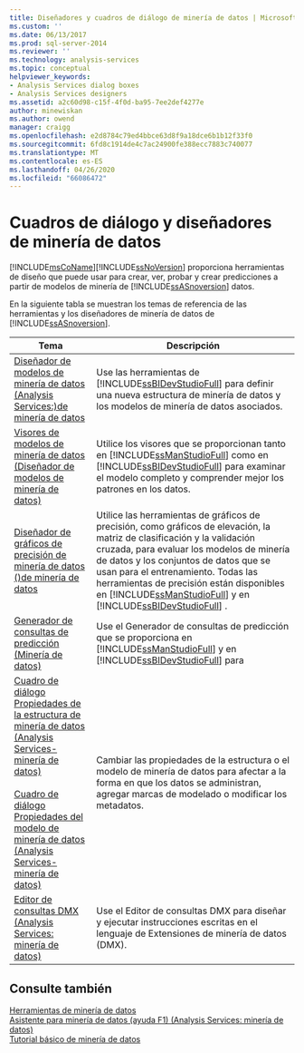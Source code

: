 ```yaml
---
title: Diseñadores y cuadros de diálogo de minería de datos | Microsoft Docs
ms.custom: ''
ms.date: 06/13/2017
ms.prod: sql-server-2014
ms.reviewer: ''
ms.technology: analysis-services
ms.topic: conceptual
helpviewer_keywords:
- Analysis Services dialog boxes
- Analysis Services designers
ms.assetid: a2c60d98-c15f-4f0d-ba95-7ee2def4277e
author: minewiskan
ms.author: owend
manager: craigg
ms.openlocfilehash: e2d8784c79ed4bbce63d8f9a18dce6b1b12f33f0
ms.sourcegitcommit: 6fd8c1914de4c7ac24900fe388ecc7883c740077
ms.translationtype: MT
ms.contentlocale: es-ES
ms.lasthandoff: 04/26/2020
ms.locfileid: "66086472"
---
```

# <a name="data-mining-designers-and-dialog-boxes"></a>Cuadros de diálogo y diseñadores de minería de datos
  [!INCLUDE[msCoName](../includes/msconame-md.md)][!INCLUDE[ssNoVersion](../includes/ssnoversion-md.md)] proporciona herramientas de diseño que puede usar para crear, ver, probar y crear predicciones a partir de modelos de minería de [!INCLUDE[ssASnoversion](../includes/ssasnoversion-md.md)] datos.  
  
 En la siguiente tabla se muestran los temas de referencia de las herramientas y los diseñadores de minería de datos de [!INCLUDE[ssASnoversion](../includes/ssasnoversion-md.md)].  
  
|Tema|Descripción|  
|-----------|-----------------|  
|[Diseñador de modelos de minería de datos &#40;Analysis Services:&#41;de minería de datos](data-mining-model-designer-analysis-services-data-mining.md)|Use las herramientas de [!INCLUDE[ssBIDevStudioFull](../includes/ssbidevstudiofull-md.md)] para definir una nueva estructura de minería de datos y los modelos de minería de datos asociados.|  
|[Visores de modelos de minería de datos &#40;Diseñador de modelos de minería de datos&#41;](mining-model-viewers-data-mining-model-designer.md)|Utilice los visores que se proporcionan tanto en [!INCLUDE[ssManStudioFull](../includes/ssmanstudiofull-md.md)] como en [!INCLUDE[ssBIDevStudioFull](../includes/ssbidevstudiofull-md.md)] para examinar el modelo completo y comprender mejor los patrones en los datos.|  
|[Diseñador de gráficos de precisión de minería de datos &#40;&#41;de minería de datos](mining-accuracy-chart-designer-data-mining.md)|Utilice las herramientas de gráficos de precisión, como gráficos de elevación, la matriz de clasificación y la validación cruzada, para evaluar los modelos de minería de datos y los conjuntos de datos que se usan para el entrenamiento. Todas las herramientas de precisión están disponibles en [!INCLUDE[ssManStudioFull](../includes/ssmanstudiofull-md.md)] y en [!INCLUDE[ssBIDevStudioFull](../includes/ssbidevstudiofull-md.md)] .|  
|[Generador de consultas de predicción &#40;Minería de datos&#41;](prediction-query-builder-data-mining.md)|Use el Generador de consultas de predicción que se proporciona en [!INCLUDE[ssManStudioFull](../includes/ssmanstudiofull-md.md)] y en [!INCLUDE[ssBIDevStudioFull](../includes/ssbidevstudiofull-md.md)] para|  
|[Cuadro de diálogo Propiedades de la estructura de minería de datos &#40;Analysis Services-minería de datos&#41;](mining-structure-properties-dialog-analysis-services-data-mining.md)<br /><br /> [Cuadro de diálogo Propiedades del modelo de minería de datos &#40;Analysis Services-minería de datos&#41;](mining-model-properties-dialog-box-analysis-services-data-mining.md)|Cambiar las propiedades de la estructura o el modelo de minería de datos para afectar a la forma en que los datos se administran, agregar marcas de modelado o modificar los metadatos.|  
|[Editor de consultas DMX &#40;Analysis Services: minería de datos&#41;](dmx-query-editor-analysis-services-data-mining.md)|Use el Editor de consultas DMX para diseñar y ejecutar instrucciones escritas en el lenguaje de Extensiones de minería de datos (DMX).|  
  
## <a name="see-also"></a>Consulte también  
 [Herramientas de minería de datos](data-mining/data-mining-tools.md)   
 [Asistente para minería de datos (ayuda F1) &#40;Analysis Services: minería de datos&#41;](data-mining-wizard-f1-help-analysis-services-data-mining.md)   
 [Tutorial básico de minería de datos](../../2014/tutorials/basic-data-mining-tutorial.md)  
  
  
